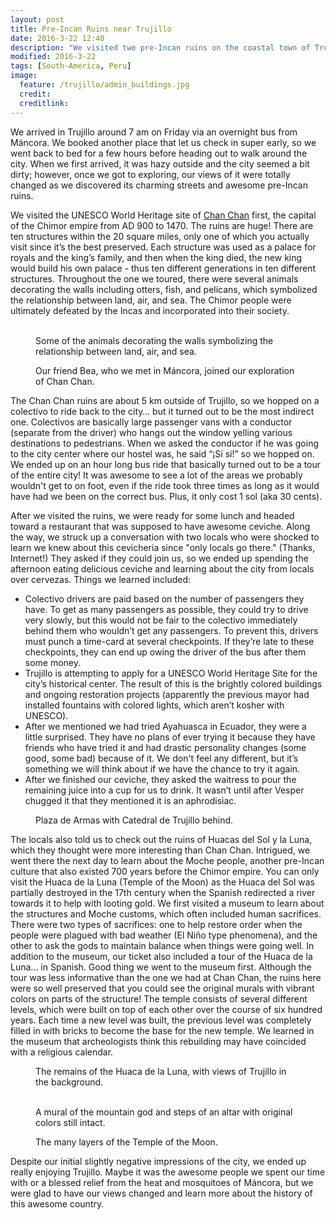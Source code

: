 ```yaml
---
layout: post
title: Pre-Incan Ruins near Trujillo
date: 2016-3-22 12:40
description: "We visited two pre-Incan ruins on the coastal town of Trujillo, Peru."
modified: 2016-3-22
tags: [South-America, Peru]
image:
  feature: /trujillo/admin_buildings.jpg
  credit: 
  creditlink: 
---
```


We arrived in Trujillo around 7 am on Friday via an overnight bus from Máncora. We booked another place that let us check in super early, so we went back to bed for a few hours before heading out to walk around the city. When we first arrived, it was hazy outside and the city seemed a bit dirty; however, once we got to exploring, our views of it were totally changed as we discovered its charming streets and awesome pre-Incan ruins.

We visited the UNESCO World Heritage site of [Chan Chan](https://en.wikipedia.org/wiki/Chan_Chan) first, the capital of the Chimor empire from AD 900 to 1470. The ruins are huge! There are ten structures within the 20 square miles, only one of which you actually visit since it’s the best preserved. Each structure was used as a palace for royals and the king’s family, and then when the king died, the new king would build his own palace - thus ten different generations in ten different structures. Throughout the one we toured, there were several animals decorating the walls including otters, fish, and pelicans, which symbolized the relationship between land, air, and sea. The Chimor people were ultimately defeated by the Incas and incorporated into their society.
<figure class="half">
    <a href="/images/trujillo/otters.jpg"><img src="/images/trujillo/otters.jpg" alt=""></a>
    <a href="/images/trujillo/fish.jpg"><img src="/images/trujillo/fish.jpg" alt=""></a>
    <a href="/images/trujillo/pixelated_pelican.jpg"><img src="/images/trujillo/pixelated_pelican.jpg" alt=""></a>
    <a href="/images/trujillo/otters2.jpg"><img src="/images/trujillo/otters2.jpg" alt=""></a>
    <figcaption>Some of the animals decorating the walls symbolizing the relationship between land, air, and sea.</figcaption>
</figure>
<figure>
    <a href="/images/trujillo/group_photo.jpg"><img src="/images/trujillo/group_photo.jpg" alt=""></a>
    <figcaption>Our friend Bea, who we met in Máncora, joined our exploration of Chan Chan.</figcaption>
</figure>

The Chan Chan ruins are about 5 km outside of Trujillo, so we hopped on a colectivo to ride back to the city… but it turned out to be the most indirect one. Colectivos are basically large passenger vans with a conductor (separate from the driver) who hangs out the window yelling various destinations to pedestrians. When we asked the conductor if he was going to the city center where our hostel was, he said “¡Sí sí!” so we hopped on. We ended up on an hour long bus ride that basically turned out to be a tour of the entire city! It was awesome to see a lot of the areas we probably wouldn't get to on foot, even if the ride took three times as long as it would have had we been on the correct bus. Plus, it only cost 1 sol (aka 30 cents).

After we visited the ruins, we were ready for some lunch and headed toward a restaurant that was supposed to have awesome ceviche. Along the way, we struck up a conversation with two locals who were shocked to learn we knew about this cevicheria since "only locals go there." (Thanks, Internet!) They asked if they could join us, so we ended up spending the afternoon eating delicious ceviche and learning about the city from locals over cervezas. Things we learned included:

- Colectivo drivers are paid based on the number of passengers they have. To get as many passengers as possible, they could try to drive very slowly, but this would not be fair to the colectivo immediately behind them who wouldn’t get any passengers. To prevent this, drivers must punch a time-card at several checkpoints. If they’re late to these checkpoints, they can end up owing the driver of the bus after them some money. 
- Trujillo is attempting to apply for a UNESCO World Heritage Site for the city’s historical center. The result of this is the brightly colored buildings and ongoing restoration projects (apparently the previous mayor had installed fountains with colored lights, which aren’t kosher with UNESCO).
- After we mentioned we had tried Ayahuasca in Ecuador, they were a little surprised. They have no plans of ever trying it because they have friends who have tried it and had drastic personality changes (some good, some bad) because of it. We don't feel any different, but it’s something we will think about if we have the chance to try it again.
- After we finished our ceviche, they asked the waitress to pour the remaining juice into a cup for us to drink. It wasn’t until after Vesper chugged it that they mentioned it is an aphrodisiac.

<figure>
    <a href="/images/trujillo/plaza_de_armas.jpg"><img src="/images/trujillo/plaza_de_armas.jpg" alt=""></a>
    <figcaption>Plaza de Armas with Catedral de Trujillo behind.</figcaption>
</figure>

The locals also told us to check out the ruins of Huacas del Sol y la Luna, which they thought were more interesting than Chan Chan. Intrigued, we went there the next day to learn about the Moche people, another pre-Incan culture that also existed 700 years before the Chimor empire. You can only visit the Huaca de la Luna (Temple of the Moon) as the Huaca del Sol was partially destroyed in the 17th century when the Spanish redirected a river towards it to help with looting gold. We first visited a museum to learn about the structures and Moche customs, which often included human sacrifices. There were two types of sacrifices: one to help restore order when the people were plagued with bad weather (El Niño type phenomena), and the other to ask the gods to maintain balance when things were going well. In addition to the museum, our ticket also included a tour of the Huaca de la Luna... in Spanish. Good thing we went to the museum first. Although the tour was less informative than the one we had at Chan Chan, the ruins here were so well preserved that you could see the original murals with vibrant colors on parts of the structure! The temple consists of several different levels, which were built on top of each other over the course of six hundred years. Each time a new level was built, the previous level was completely filled in with bricks to become the base for the new temple. We learned in the museum that archeologists think this rebuilding may have coincided with a religious calendar.
<figure>
    <a href="/images/trujillo/view_from_huaca_de_la_luna.jpg"><img src="/images/trujillo/view_from_huaca_de_la_luna.jpg" alt=""></a>
  <figcaption>The remains of the Huaca de la Luna, with views of Trujillo in the background.</figcaption>
</figure>
<figure class="half">
    <a href="/images/trujillo/mountain_god.jpg"><img src="/images/trujillo/mountain_god.jpg" alt=""></a>
    <a href="/images/trujillo/altar_steps.jpg"><img src="/images/trujillo/altar_steps.jpg" alt=""></a>
    <figcaption>A mural of the mountain god and steps of an altar with original colors still intact.</figcaption>
</figure>
<figure>
    <a href="/images/trujillo/layers_of_moon_temple.jpg"><img src="/images/trujillo/layers_of_moon_temple.jpg" alt=""></a>
  <figcaption>The many layers of the Temple of the Moon.</figcaption>
</figure>

Despite our initial slightly negative impressions of the city, we ended up really enjoying Trujillo. Maybe it was the awesome people we spent our time with or a blessed relief from the heat and mosquitoes of Máncora, but we were glad to have our views changed and learn more about the history of this awesome country.
